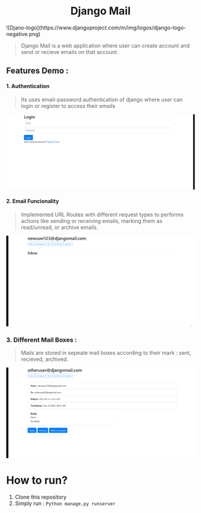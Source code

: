 <h1 align="center">Django Mail</h1>
![Djano-logo](https://www.djangoproject.com/m/img/logos/django-logo-negative.png)


> Django Mail is a web application where user can create account and send or recieve emails on that account. 

## Features Demo : 
#### 1. Authentication
> Its uses email-password authentication of django where user can login or register to access their emails

![login](./ReadMeResources/loginRegister-2.gif)



#### 2. Email Funcionality
>Implemented URL Routes with different request types to performs actions like sending or receiving emails, marking them as read/unread, or archive emails.

![Email-functionality](./ReadMeResources/send-recieve.gif)

### 3. Different Mail Boxes : 
> Mails are stored in sepeate mail boxes according to their mark : sent, recieved, archived.

![Email-functionality](./ReadMeResources/archieve.gif)



# How to run?
1. Clone this repository
2. Simply run : `Python manage.py runserver`

